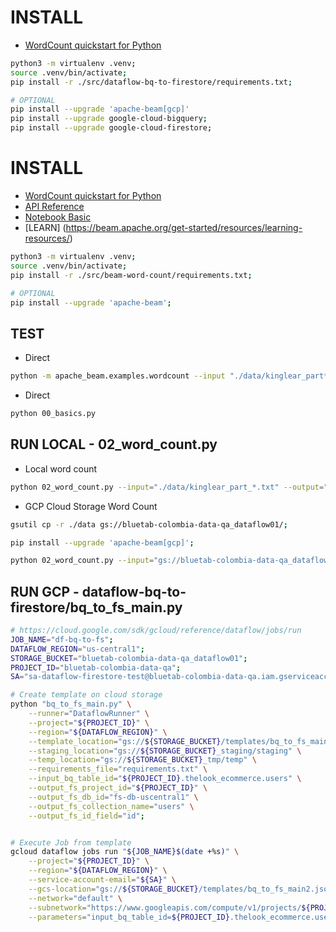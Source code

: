 # INSTALL

- [WordCount quickstart for Python](https://beam.apache.org/get-started/quickstart-py/)

```bash
python3 -m virtualenv .venv;
source .venv/bin/activate;
pip install -r ./src/dataflow-bq-to-firestore/requirements.txt;

# OPTIONAL
pip install --upgrade 'apache-beam[gcp]'
pip install --upgrade google-cloud-bigquery;
pip install --upgrade google-cloud-firestore;
```

# INSTALL

- [WordCount quickstart for Python](https://beam.apache.org/get-started/quickstart-py/)
- [API Reference](https://beam.apache.org/releases/pydoc/current/)
- [Notebook Basic](https://colab.research.google.com/github/apache/beam/blob/master/examples/notebooks/interactive-overview/getting-started.ipynb#scrollTo=IblMlbE8_4CJ)
- [LEARN] (https://beam.apache.org/get-started/resources/learning-resources/)

```bash
python3 -m virtualenv .venv;
source .venv/bin/activate;
pip install -r ./src/beam-word-count/requirements.txt;

# OPTIONAL
pip install --upgrade 'apache-beam';
```

## TEST
- Direct
```bash
python -m apache_beam.examples.wordcount --input "./data/kinglear_part*.txt" --output "./kinglear_count.txt";
```
- Direct
```bash
python 00_basics.py
```

## RUN LOCAL - 02_word_count.py
- Local word count
```bash
python 02_word_count.py --input="./data/kinglear_part_*.txt" --output="./data_outputs/kinglear_count";
```
- GCP Cloud Storage Word Count
```bash
gsutil cp -r ./data gs://bluetab-colombia-data-qa_dataflow01/;

pip install --upgrade 'apache-beam[gcp]';

python 02_word_count.py --input="gs://bluetab-colombia-data-qa_dataflow01/data/kinglear_part_*.txt" --output="gs://bluetab-colombia-data-qa_dataflow01/data_outputs/kinglear_count";
```

## RUN GCP - dataflow-bq-to-firestore/bq_to_fs_main.py
```bash
# https://cloud.google.com/sdk/gcloud/reference/dataflow/jobs/run
JOB_NAME="df-bq-to-fs";
DATAFLOW_REGION="us-central1";
STORAGE_BUCKET="bluetab-colombia-data-qa_dataflow01";
PROJECT_ID="bluetab-colombia-data-qa";
SA="sa-dataflow-firestore-test@bluetab-colombia-data-qa.iam.gserviceaccount.com";

# Create template on cloud storage
python "bq_to_fs_main.py" \
    --runner="DataflowRunner" \
    --project="${PROJECT_ID}" \
    --region="${DATAFLOW_REGION}" \
    --template_location="gs://${STORAGE_BUCKET}/templates/bq_to_fs_main2.json" \
    --staging_location="gs://${STORAGE_BUCKET}_staging/staging" \
    --temp_location="gs://${STORAGE_BUCKET}_tmp/temp" \
    --requirements_file="requirements.txt" \
    --input_bq_table_id="${PROJECT_ID}.thelook_ecommerce.users" \
    --output_fs_project_id="${PROJECT_ID}" \
    --output_fs_db_id="fs-db-uscentral1" \
    --output_fs_collection_name="users" \
    --output_fs_id_field="id";


# Execute Job from template
gcloud dataflow jobs run "${JOB_NAME}$(date +%s)" \
    --project="${PROJECT_ID}" \
    --region="${DATAFLOW_REGION}" \
    --service-account-email="${SA}" \
    --gcs-location="gs://${STORAGE_BUCKET}/templates/bq_to_fs_main2.json" \
    --network="default" \
    --subnetwork="https://www.googleapis.com/compute/v1/projects/${PROJECT_ID}/regions/${DATAFLOW_REGION}/subnetworks/default" \
    --parameters="input_bq_table_id=${PROJECT_ID}.thelook_ecommerce.users,output_fs_project_id=${PROJECT_ID},output_fs_db_id=fs-db-uscentral1,output_fs_collection_name=users,output_fs_id_field=id";


```